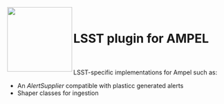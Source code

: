 

<img align="left" src="https://desycloud.desy.de/index.php/s/amdbxkCXoscYz96/preview" width="150" height="150"/>  
<br>

# LSST plugin for AMPEL

<br><br>
LSST-specific implementations for Ampel such as:

- An _AlertSupplier_ compatible with plasticc generated alerts
- Shaper classes for ingestion
